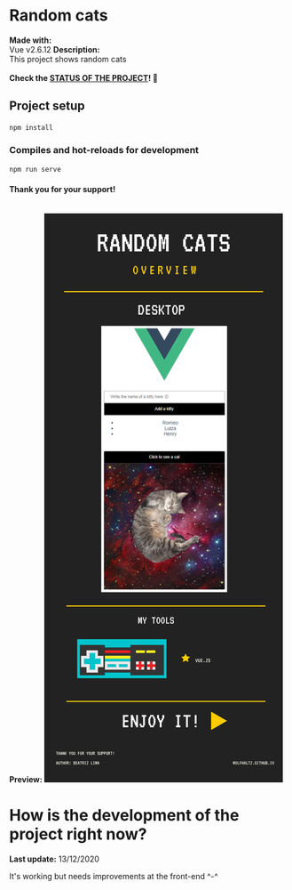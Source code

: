 # Random cats
<b>Made with:</b><br/>
Vue v2.6.12
<b>Description:</b><br/>
This project shows random cats
<br/><br/>
<b>Check the [STATUS OF THE PROJECT](#How-is-the-development-of-the-project-right-now)! &#128150;</b>

## Project setup
```
npm install
```

### Compiles and hot-reloads for development
```
npm run serve
```

#### Thank you for your support!
<br>
<b>Preview:</b>
<img src="src/assets/overview.png" />


# How is the development of the project right now?
<b>Last update:</b> 13/12/2020

It's working but needs improvements at the front-end ^-^